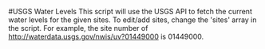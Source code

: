 #USGS Water Levels
This script will use the USGS API to fetch the current water levels for the given sites.
To edit/add sites, change the 'sites' array in the script.
For example, the site number of http://waterdata.usgs.gov/nwis/uv?01449000 is 01449000.